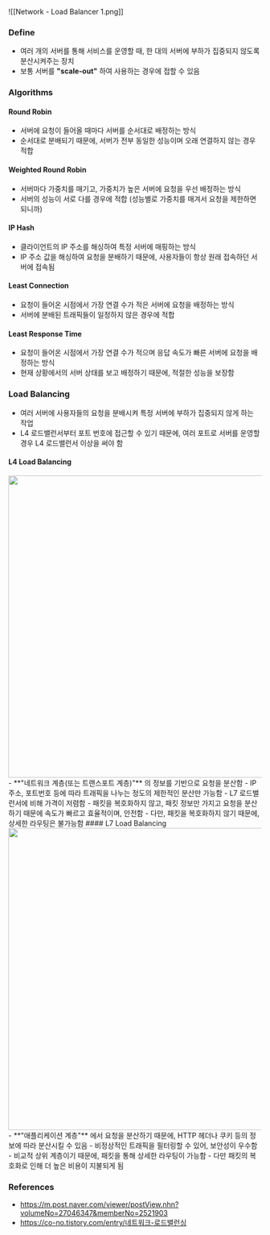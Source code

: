 ![[Network - Load Balancer 1.png]]
### Define
- 여러 개의 서버를 통해 서비스를 운영할 때, 한 대의 서버에 부하가 집중되지 않도록 분산시켜주는 장치
- 보통 서버를 **"scale-out"** 하여 사용하는 경우에 접할 수 있음

### Algorithms
#### Round Robin
- 서버에 요청이 들어올 때마다 서버를 순서대로 배정하는 방식
- 순서대로 분배되기 때문에, 서버가 전부 동일한 성능이며 오래 연결하지 않는 경우 적합
#### Weighted Round Robin
- 서버마다 가중치를 매기고, 가중치가 높은 서버에 요청을 우선 배정하는 방식
- 서버의 성능이 서로 다를 경우에 적합 (성능별로 가중치를 매겨서 요청을 제한하면 되니까)
#### IP Hash
- 클라이언트의 IP 주소를 해싱하여 특정 서버에 매핑하는 방식
- IP 주소 값을 해싱하여 요청을 분배하기 때문에, 사용자들이 항상 원래 접속하던 서버에 접속됨
#### Least Connection
- 요청이 들어온 시점에서 가장 연결 수가 적은 서버에 요청을 배정하는 방식
- 서버에 분배된 트래픽들이 일정하지 않은 경우에 적합
#### Least Response Time
- 요청이 들어온 시점에서 가장 연결 수가 적으며 응답 속도가 빠른 서버에 요청을 배정하는 방식
- 현재 상황에서의 서버 상태를 보고 배정하기 때문에, 적절한 성능을 보장함

### Load Balancing
- 여러 서버에 사용자들의 요청을 분배시켜 특정 서버에 부하가 집중되지 않게 하는 작업
- L4 로드밸런서부터 포트 번호에 접근할 수 있기 때문에, 여러 포트로 서버를 운영할 경우 L4 로드밸런서 이상을 써야 함
#### L4 Load Balancing
<img src="https://post-phinf.pstatic.net/MjAxOTEyMTBfNCAg/MDAxNTc1OTU1MzY3OTM2.nG91HOEOh6Sc1AuUgbN3O4pcnEI-rh24UKSrrrjkrcsg.VcG18MidW4az7Oh0RQfRPLDBHNRyGayE1BsQxDImL3Ig.JPEG/L4-%EB%A1%9C%EB%93%9C%EB%B0%B8%EB%9F%B0%EC%8B%B1.jpg?type=w1200" style="width: 600px; height: auto">
- **"네트워크 계층(또는 트랜스포트 계층)"** 의 정보를 기반으로 요청을 분산함
- IP 주소, 포트번호 등에 따라 트래픽을 나누는 정도의 제한적인 분산만 가능함
- L7 로드밸런서에 비해 가격이 저렴함
- 패킷을 복호화하지 않고, 패킷 정보만 가지고 요청을 분산하기 때문에 속도가 빠르고 효율적이며, 안전함
	- 다만, 패킷을 복호화하지 않기 때문에, 상세한 라우팅은 불가능함
#### L7 Load Balancing
<img src="https://post-phinf.pstatic.net/MjAxOTEyMTBfMjA1/MDAxNTc1OTU1MzgxODY5.odnG4CRES0e5bH7sOKyWRP1c8uO_XC4VX9A3HPeI1JQg.lNL2eJYbMz6NX1e5YFzfHDMQHn4YrdOJR2VYHmq5e1Ig.JPEG/L7-%EB%A1%9C%EB%93%9C%EB%B0%B8%EB%9F%B0%EC%8B%B1.jpg?type=w1200" style="width: 600px; height: auto">
- **"애플리케이션 계층"** 에서 요청을 분산하기 때문에, HTTP 헤더나 쿠키 등의 정보에 따라 분산시킬 수 있음
- 비정상적인 트래픽을 필터링할 수 있어, 보안성이 우수함
- 비교적 상위 계층이기 때문에, 패킷을 통해 상세한 라우팅이 가능함
	- 다만 패킷의 복호화로 인해 더 높은 비용이 지불되게 됨

### References
- https://m.post.naver.com/viewer/postView.nhn?volumeNo=27046347&memberNo=2521903
- https://co-no.tistory.com/entry/네트워크-로드밸런싱